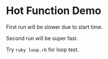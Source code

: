 # Hot Function Demo

First run will be slower due to start time. 

Second run will be super fast. 

Try `ruby loop.rb` for loop test. 

